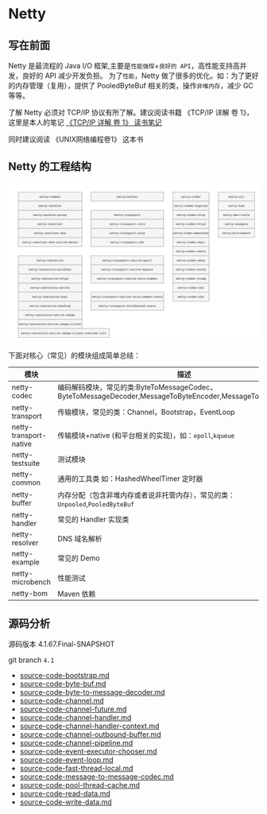 # Netty

## 写在前面

Netty 是最流程的 Java I/O 框架,主要是`性能强悍`+`良好的 API`，高性能支持高并发，良好的 API 减少开发负担。
为了`性能`，Netty 做了很多的优化。如：为了更好的内存管理（复用），提供了 PooledByteBuf 相关的类，操作`非堆内存`，减少 GC 等等。

了解 Netty 必须对 TCP/IP 协议有所了解。建议阅读书籍 《TCP/IP 详解 卷 1》，这里是本人的笔记 [《TCP/IP 详解 卷 1》 读书笔记](https://github.com/web1992/read/blob/main/tcp-ip/TCP-IP-%E8%AF%A6%E8%A7%A3-%E5%8D%B71/readme.md)

同时建议阅读 《UNIX网络编程卷1》 这本书

## Netty 的工程结构

![netty-4.1-modules.png](./images/netty-4.1-modules.png)

下面对核心（常见）的模块组成简单总结：

| 模块                   | 描述                                                                                                       |
| ---------------------- | ---------------------------------------------------------------------------------------------------------- |
| netty-codec            | 编码解码模块，常见的类:ByteToMessageCodec，ByteToMessageDecoder,MessageToByteEncoder,MessageToMessageCodec |
| netty-transport        | 传输模块，常见的类：Channel，Bootstrap，EventLoop                                                          |
| netty-transport-native | 传输模块+native (和平台相关的实现)，如：`epoll`,`kqueue`                                                      |
| netty-testsuite        | 测试模块                                                                                                   |
| netty-common           | 通用的工具类 如：HashedWheelTimer 定时器                                                                   |
| netty-buffer           | 内存分配（包含非堆内存或者说非托管内存），常见的类：`Unpooled`,`PooledByteBuf`                                 |
| netty-handler          | 常见的 Handler 实现类                                                                                      |
| netty-resolver         | DNS 域名解析                                                                                               |
| netty-example          | 常见的 Demo                                                                                                |
| netty-microbench       | 性能测试                                                                                                   |
| netty-bom              | Maven 依赖                                                                                                 |

## 源码分析

源码版本 4.1.67.Final-SNAPSHOT

git branch `4.1`

- [source-code-bootstrap.md](source-code-bootstrap.md)
- [source-code-byte-buf.md](source-code-byte-buf.md)
- [source-code-byte-to-message-decoder.md](source-code-byte-to-message-decoder.md)
- [source-code-channel.md](source-code-channel.md)
- [source-code-channel-future.md](source-code-channel-future.md)
- [source-code-channel-handler.md](source-code-channel-handler.md)
- [source-code-channel-handler-context.md](source-code-channel-handler-context.md)
- [source-code-channel-outbound-buffer.md](source-code-channel-outbound-buffer.md)
- [source-code-channel-pipeline.md](source-code-channel-pipeline.md)
- [source-code-event-executor-chooser.md](source-code-event-executor-chooser.md)
- [source-code-event-loop.md](source-code-event-loop.md)
- [source-code-fast-thread-local.md](source-code-fast-thread-local.md)
- [source-code-message-to-message-codec.md](source-code-message-to-message-codec.md)
- [source-code-pool-thread-cache.md](source-code-pool-thread-cache.md)
- [source-code-read-data.md](source-code-read-data.md)
- [source-code-write-data.md](source-code-write-data.md)
